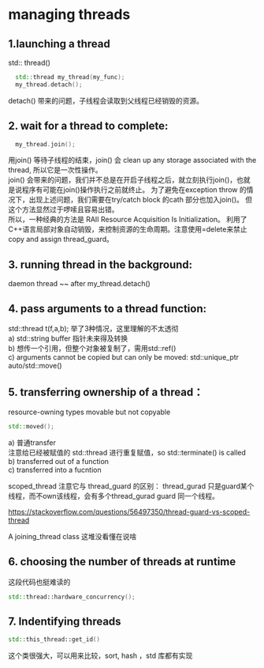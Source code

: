 # managing threads 
## 1.launching a thread
std:: thread() 

```c++
  std::thread my_thread(my_func);
  my_thread.detach();
```

detach() 带来的问题，子线程会读取到父线程已经销毁的资源。  

## 2. wait for a thread to complete:

```c++
  my_thread.join();
```
用join() 等待子线程的结束，join() 会 clean up any storage associated with the thread, 所以它是一次性操作。  
join() 会带来的问题，我们并不总是在开启子线程之后，就立刻执行join()，也就是说程序有可能在join()操作执行之前就终止。
为了避免在exception throw 的情况下，出现上述问题，我们需要在try/catch block 的cath 部分也加入join()。
但这个方法显然过于啰嗦且容易出错。  
所以，一种经典的方法是 RAII Resource Acquisition Is Initialization。 利用了C++语言局部对象自动销毁，来控制资源的生命周期。注意使用=delete来禁止copy and assign thread_guard。  

## 3. running thread in the background:  
daemon thread ~~ after my_thread.detach()  

## 4. pass arguments to a thread function:  
std::thread t(f,a,b);
举了3种情况，这里理解的不太透彻  
a) std::string  buffer 指针未来得及转换  
b) 想传一个引用，但整个对象被复制了，需用std::ref()  
c) arguments cannot be copied but can only be moved: std::unique_ptr auto/std::move()  

## 5. transferring ownership of a thread：  
resource-owning types  movable but not copyable  

```c++
std::moved();
```
a) 普通transfer  
注意给已经被赋值的 std::thread 进行重复赋值，so std::terminate() is called  
b) transferred out of a function  
c) transferred into a fucntion  

scoped_thread 注意它与 thread_guard 的区别： thread_gurad 只是guard某个线程，而不own该线程，会有多个thread_gurad guard 同一个线程。  

https://stackoverflow.com/questions/56497350/thread-guard-vs-scoped-thread  

A joining_thread class  这堆没看懂在说啥  

## 6. choosing the number of threads at runtime  

这段代码也挺难读的  

```c++
std::thread::hardware_concurrency();
```

## 7. Indentifying threads

```c++
std::this_thread::get_id()
```
这个类很强大，可以用来比较，sort, hash ，std 库都有实现


